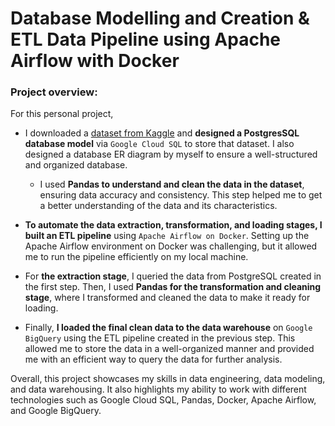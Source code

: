 # Database Modelling and Creation & ETL Data Pipeline using Apache Airflow with Docker
### Project overview:

For this personal project, 
- I downloaded a [dataset from Kaggle](https://www.kaggle.com/datasets/erikbruin/airbnb-amsterdam) and **designed a PostgresSQL database model** via `Google Cloud SQL` to store that dataset. I also designed a database ER diagram by myself to ensure a well-structured and organized database.
  - I used **Pandas to understand and clean the data in the dataset**, ensuring data accuracy and consistency. This step helped me to get a better understanding of   the data and its characteristics.

- **To automate the data extraction, transformation, and loading stages, I built an ETL pipeline** using `Apache Airflow on Docker`. Setting up the Apache Airflow environment on Docker was challenging, but it allowed me to run the pipeline efficiently on my local machine.

- For **the extraction stage**, I queried the data from PostgreSQL created in the first step. Then, I used **Pandas for the transformation and cleaning stage**, where I  transformed and cleaned the data to make it ready for loading.

- Finally, **I loaded the final clean data to the data warehouse** on `Google BigQuery` using the ETL pipeline created in the previous step. This allowed me to store the data in a well-organized manner and provided me with an efficient way to query the data for further analysis.

Overall, this project showcases my skills in data engineering, data modeling, and data warehousing. It also highlights my ability to work with different technologies such as Google Cloud SQL, Pandas, Docker, Apache Airflow, and Google BigQuery.
